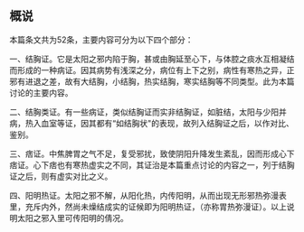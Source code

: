 ## 概说

本篇条文共为52条，主要内容可分为以下四个部分：

一、结胸证。它是太阳之邪内陷于胸，甚或由胸延至心下，与体腔之痰水互相凝结而形成的一种病证。因其病势有浅深之分，病位有上下之别，病性有寒热之异，正邪有进退之差，故有大结胸，小结胸，热实结胸，寒实结胸等不同类型。此为本篇讨论的主要内容。

二、结胸类证。有一些病证，类似结胸证而实非结胸证，如脏结，太阳与少阳并病，热入血室等证，因其都有“如结胸状"的表现，故列入结胸证之后，以作对比、鉴别。

三、痞证。中焦脾胃之气不足，复受邪扰，致使阴阳升降发生紊乱，因而形成心下痞证。心下痞也有寒热虚实之不同，其证治是本篇重点讨论的内容之一，列于结胸证之后，则有虚实对比之义。

四、阳明热证。太阳之邪不解，从阳化热，内传阳明，从而出现无形邪热弥漫表里，充斥内外，然尚未燥结成实的证候即为阳明热证，（亦称胃热弥漫证）。以上说明太阳之邪入里可传阳明的倩况。
